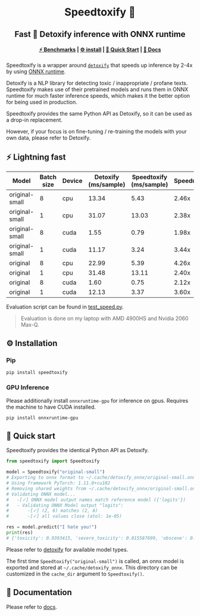 <div align="center">

# Speedtoxify :rocket:

## Fast :speak_no_evil: Detoxify inference with ONNX runtime

#### [:zap: Benchmarks](#zap-lightning-fast) | [:gear: install](#gear-installation) | [:star2: Quick Start](#star2-quick-start) | [:page_with_curl: Docs](#pagewithcurl-documentation)

</div>

Speedtoxify is a wrapper around [`detoxify`](https://github.com/unitaryai/detoxify) 
that speeds up inference by 2-4x by using [ONNX runtime](https://github.com/microsoft/onnxruntime). 

Detoxify is a NLP library for detecting toxic / inappropriate / profane texts. 
Speedtoxify makes use of their pretrained models and runs them in 
ONNX runtime for much faster inference speeds, which makes it the better option 
for being used in production. 

Speedtoxify provides the same Python API as Detoxify, so it can be used as a drop-in replacement. 

However, if your focus is on fine-tuning / re-training the models with your own 
data, please refer to Detoxify.

## :zap: Lightning fast

| Model          | Batch size | Device | Detoxify (ms/sample) | Speedtoxify (ms/sample) | Speedup |
| -------------- | ---------- | ------ | -------------------- | ----------------------- | ------- |
| original-small | 8          | cpu    | 13.34                | 5.43                    | 2.46x   |
| original-small | 1          | cpu    | 31.07                | 13.03                   | 2.38x   |
| original-small | 8          | cuda   | 1.55                 | 0.79                    | 1.98x   |
| original-small | 1          | cuda   | 11.17                | 3.24                    | 3.44x   |
| original       | 8          | cpu    | 22.99                | 5.39                    | 4.26x   |
| original       | 1          | cpu    | 31.48                | 13.11                   | 2.40x   |
| original       | 8          | cuda   | 1.60                 | 0.75                    | 2.12x   |
| original       | 1          | cuda   | 12.13                | 3.37                    | 3.60x   |

Evaluation script can be found in [test_speed.py](tests/test_speed.py).

> Evaluation is done on my laptop with AMD 4900HS and Nvidia 2060 Max-Q.

## :gear: Installation

### Pip

```terminal
pip install speedtoxify
```

### GPU Inference

Please additionally install `onnxruntime-gpu` for inference on gpus. 
Requires the machine to have CUDA installed.

```terminal
pip install onnxruntime-gpu
```

## :star2: Quick start

Speedtoxify provides the identical Python API as Detoxify. 

```python
from speedtoxify import Speedtoxify

model = Speedtoxify("original-small")
# Exporting to onnx format to ~/.cache/detoxify_onnx/original-small.onnx...
# Using framework PyTorch: 1.11.0+cu102
# Removing shared weights from ~/.cache/detoxify_onnx/original-small.onnx...
# Validating ONNX model...
# 	-[✓] ONNX model output names match reference model ({'logits'})
# 	- Validating ONNX Model output "logits":
# 		-[✓] (2, 6) matches (2, 6)
# 		-[✓] all values close (atol: 1e-05)

res = model.predict("I hate you!")
print(res)
# {'toxicity': 0.9393415, 'severe_toxicity': 0.015587699, 'obscene': 0.039672945, 'threat': 0.0733101, 'insult': 0.15676126, 'identity_attack': 0.019178415}
```

Please refer to [detoxify](https://github.com/unitaryai/detoxify) for 
available model types. 

The first time `Speedtoxify("original-small")` is called, an onnx model is 
exported and stored at `~/.cache/detoxify_onnx`. 
This directory can be customized in the `cache_dir` argument to 
`Speedtoxify()`.

## :page_with_curl: Documentation

Please refer to [docs](docs).
